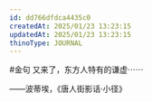 ```yaml
---
id: dd766dfdca4435c0
createdAt: 2025/01/23 13:23:15
updatedAt: 2025/01/23 13:23:15
thinoType: JOURNAL
---
```

#金句 又来了，东方人特有的谦虚⋯⋯

——波蒂埃，《唐人街影话·小径》